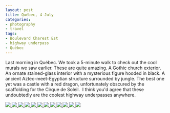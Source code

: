 ```yaml
---
layout: post
title: Québec, 4-July
categories:
- photography
- travel
tags:
- Boulevard Charest Est
- highway underpass
- Québec
---
```

Last morning in Québec. We took a 5-minute walk to check out the cool murals we saw earlier. These are quite amazing. A Gothic church exterior. An ornate stained-glass interior with a mysterious figure hooded in black. A ancient Aztec-meet-Egyptian structure surrounded by jungle. The best one yet was a castle with a red dragon, unfortunately obscured by the scaffolding for the Cirque de Soleil.  I think you'd agree that these undoubtedly are the coolest highway underpasses anywhere.

<!-- Darkbox -->
<div class="darkbox">
<a href="https://dl.dropboxusercontent.com/u/52804626/quebec-3/dsc_2689.jpg" data-darkbox="quebec-3">
  <img src="https://dl.dropboxusercontent.com/u/52804626/quebec-3/thumbs/dsc_2689.jpg" />
</a>
<a href="https://dl.dropboxusercontent.com/u/52804626/quebec-3/dsc_2696.jpg" data-darkbox="quebec-3">
  <img src="https://dl.dropboxusercontent.com/u/52804626/quebec-3/thumbs/dsc_2696.jpg" />
</a>
<a href="https://dl.dropboxusercontent.com/u/52804626/quebec-3/dsc_2706.jpg" data-darkbox="quebec-3">
  <img src="https://dl.dropboxusercontent.com/u/52804626/quebec-3/thumbs/dsc_2706.jpg" />
</a>
<a href="https://dl.dropboxusercontent.com/u/52804626/quebec-3/dsc_2708.jpg" data-darkbox="quebec-3">
  <img src="https://dl.dropboxusercontent.com/u/52804626/quebec-3/thumbs/dsc_2708.jpg" />
</a>
<a href="https://dl.dropboxusercontent.com/u/52804626/quebec-3/dsc_2712b.jpg" data-darkbox="quebec-3">
  <img src="https://dl.dropboxusercontent.com/u/52804626/quebec-3/thumbs/dsc_2712b.jpg" />
</a>
<a href="https://dl.dropboxusercontent.com/u/52804626/quebec-3/dsc_2716.jpg" data-darkbox="quebec-3">
  <img src="https://dl.dropboxusercontent.com/u/52804626/quebec-3/thumbs/dsc_2716.jpg" />
</a>
<a href="https://dl.dropboxusercontent.com/u/52804626/quebec-3/dsc_2719.jpg" data-darkbox="quebec-3">
  <img src="https://dl.dropboxusercontent.com/u/52804626/quebec-3/thumbs/dsc_2719.jpg" />
</a>
<a href="https://dl.dropboxusercontent.com/u/52804626/quebec-3/dsc_2721.jpg" data-darkbox="quebec-3">
  <img src="https://dl.dropboxusercontent.com/u/52804626/quebec-3/thumbs/dsc_2721.jpg" />
</a>
<a href="https://dl.dropboxusercontent.com/u/52804626/quebec-3/dsc_2724.jpg" data-darkbox="quebec-3">
  <img src="https://dl.dropboxusercontent.com/u/52804626/quebec-3/thumbs/dsc_2724.jpg" />
</a>
<a href="https://dl.dropboxusercontent.com/u/52804626/quebec-3/dsc_2728.jpg" data-darkbox="quebec-3">
  <img src="https://dl.dropboxusercontent.com/u/52804626/quebec-3/thumbs/dsc_2728.jpg" />
</a>
<a href="https://dl.dropboxusercontent.com/u/52804626/quebec-3/dsc_2730.jpg" data-darkbox="quebec-3">
  <img src="https://dl.dropboxusercontent.com/u/52804626/quebec-3/thumbs/dsc_2730.jpg" />
</a>
<a href="https://dl.dropboxusercontent.com/u/52804626/quebec-3/dsc_2733.jpg" data-darkbox="quebec-3">
  <img src="https://dl.dropboxusercontent.com/u/52804626/quebec-3/thumbs/dsc_2733.jpg" />
</a>

</div>
<!-- End darkbox -->